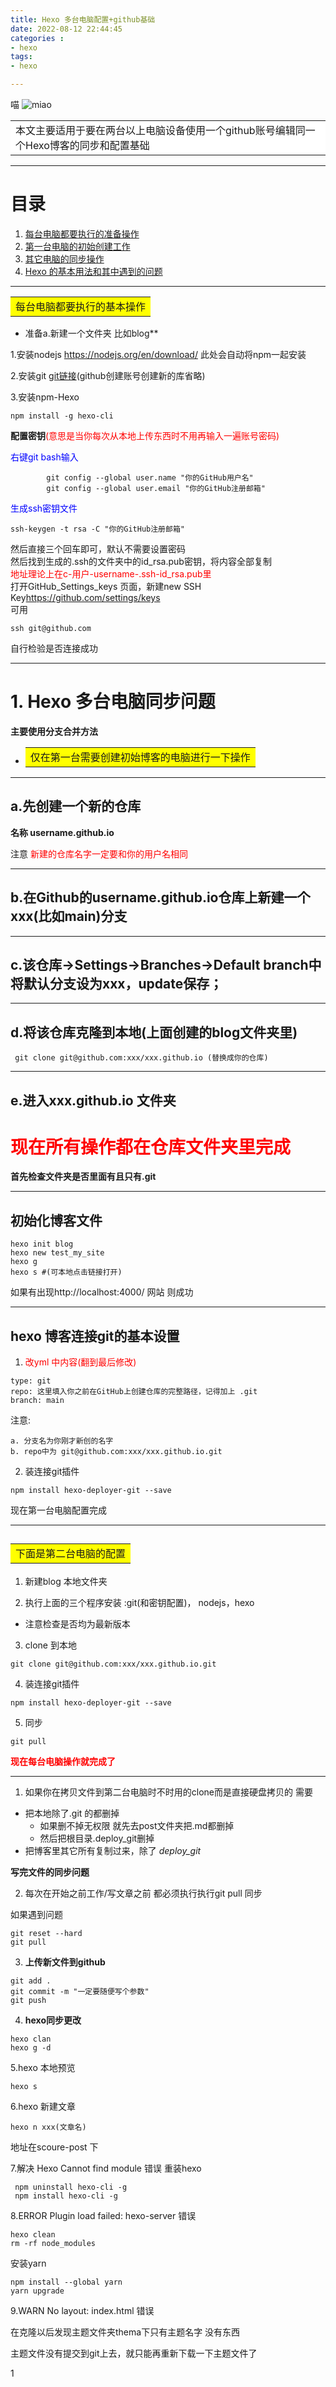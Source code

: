 ```yaml
---
title: Hexo 多台电脑配置+github基础
date: 2022-08-12 22:44:45
categories : 
- hexo
tags: 
- hexo

---
```

喵
![miao](./hexo%2Bgit%E5%9F%BA%E7%A1%80%E6%80%BB%E7%BB%93/%E5%BE%AE%E4%BF%A1%E5%9B%BE%E7%89%87_20220813230711.jpg)



<table><tr><td bgcolor=white>
本文主要适用于要在两台以上电脑设备使用一个github账号编辑同一个Hexo博客的同步和配置基础
</td></tr></table>

-----------------------------------
# 目录
1. [每台电脑都要执行的准备操作](#1)
2. [第一台电脑的初始创建工作](#2)
3. [其它电脑的同步操作](#3)
4. [Hexo 的基本用法和其中遇到的问题](#4)

-------------------------------------
<div id="1"></div>
<table><tr><td bgcolor=yellow>每台电脑都要执行的基本操作</td></tr></table>

* 准备a.新建一个文件夹 比如blog**

1.安装nodejs
<https://nodejs.org/en/download/>
此处会自动将npm一起安装

2.安装git [git链接](https://git-scm.com/download/win)(github创建账号创建新的库省略)

3.安装npm-Hexo 

``` 
npm install -g hexo-cli 
```



**配置密钥**<font color = red>(意思是当你每次从本地上传东西时不用再输入一遍账号密码)</font>

<font color = blue>右键git bash输入 </font> 

```
        git config --global user.name "你的GitHub用户名" 
        git config --global user.email "你的GitHub注册邮箱"
```

<font color = blue>生成ssh密钥文件</font> 
```
ssh-keygen -t rsa -C "你的GitHub注册邮箱"
```

然后直接三个回车即可，默认不需要设置密码  
然后找到生成的.ssh的文件夹中的id_rsa.pub密钥，将内容全部复制  
<font color = red>地址理论上在c-用户-username-.ssh-id_rsa.pub里</font>  
打开GitHub_Settings_keys 页面，新建new SSH Key<https://github.com/settings/keys>  
可用
 ```
ssh git@github.com 
```
自行检验是否连接成功  

--------------------------------------

# 1. Hexo 多台电脑同步问题
 
**主要使用分支合并方法**

<div id="2"></div>

* <table><tr><td bgcolor=yellow>仅在第一台需要创建初始博客的电脑进行一下操作</td></tr></table>

---------------------------------

## a.先创建一个新的仓库 

**名称 username.github.io**

注意 <font color = red>新建的仓库名字一定要和你的用户名相同</font>  



----------------------------------

## b.在Github的username.github.io仓库上新建一个xxx(比如main)分支  

-------------------------------------------

## c.该仓库->Settings->Branches->Default branch中将默认分支设为xxx，update保存；  

-------------------------------------------------

## d.将该仓库克隆到本地(上面创建的blog文件夹里)

  ```
   git clone git@github.com:xxx/xxx.github.io (替换成你的仓库)
  ```

--------------------------------------------

## e.进入xxx.github.io 文件夹

# **<font color = red>现在所有操作都在仓库文件夹里完成</font>**

**首先检查文件夹是否里面有且只有.git**

---------------------------------------------------

## 初始化博客文件
```
hexo init blog
hexo new test_my_site
hexo g 
hexo s #(可本地点击链接打开)
```
如果有出现http://localhost:4000/ 网站 则成功

--------------------------------------------------
## hexo 博客连接git的基本设置
1.  <font color = red>改yml 中内容(翻到最后修改)</font>


```deploy:
type: git
repo: 这里填入你之前在GitHub上创建仓库的完整路径，记得加上 .git
branch: main
```

注意:

    a. 分支名为你刚才新创的名字
    b. repo中为 git@github.com:xxx/xxx.github.io.git


2. 装连接git插件
```
npm install hexo-deployer-git --save
```

现在第一台电脑配置完成

---------------------------------------------------

<div id="3"></div>

## <table><tr><td bgcolor=yellow>下面是第二台电脑的配置</td></tr></table>

1. 新建blog 本地文件夹

2. 执行上面的三个程序安装 :git(和密钥配置)， nodejs，hexo
* 注意检查是否均为最新版本 

3. clone 到本地
```
git clone git@github.com:xxx/xxx.github.io.git
```


4. 装连接git插件
```
npm install hexo-deployer-git --save
```

5. 同步
```
git pull
```

 **<font color = red>现在每台电脑操作就完成了</font>**

------------------------------------------------
<div id="4"></div>

1. 如果你在拷贝文件到第二台电脑时不时用的clone而是直接硬盘拷贝的
需要
- 把本地除了.git 的都删掉  
    - 如果删不掉无权限 就先去post文件夹把.md都删掉  
    - 然后把根目录.deploy_git删掉
- 把博客里其它所有复制过来，除了 *deploy_git*


**写完文件的同步问题**

2. 每次在开始之前工作/写文章之前 都必须执行执行git pull 同步 

如果遇到问题
```
git reset --hard
git pull
```

3. **上传新文件到github**
```
git add .
git commit -m "一定要随便写个参数"
git push
```

4. **hexo同步更改**
```
hexo clan
hexo g -d
```

5.hexo 本地预览
```
hexo s
```

6.hexo 新建文章
```
hexo n xxx(文章名)
```

地址在scoure-post 下

7.解决 Hexo Cannot find module 错误
重装hexo 
```
 npm uninstall hexo-cli -g
 npm install hexo-cli -g

```

8.ERROR Plugin load failed: hexo-server 错误
```
hexo clean
rm -rf node_modules
```
安装yarn
```
npm install --global yarn
yarn upgrade

```

9.WARN  No layout: index.html 错误

在克隆以后发现主题文件夹thema下只有主题名字 没有东西

主题文件没有提交到git上去，就只能再重新下载一下主题文件了

1




